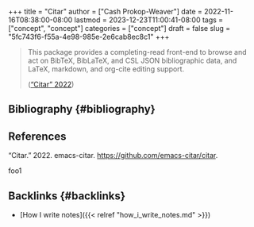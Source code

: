 +++
title = "Citar"
author = ["Cash Prokop-Weaver"]
date = 2022-11-16T08:38:00-08:00
lastmod = 2023-12-23T11:00:41-08:00
tags = ["concept", "concept"]
categories = ["concept"]
draft = false
slug = "5fc743f6-f55a-4e98-985e-2e6cab8ec8c1"
+++

> This package provides a completing-read front-end to browse and act on BibTeX, BibLaTeX, and CSL JSON bibliographic data, and LaTeX, markdown, and org-cite editing support.
>
> (<a href="#citeproc_bib_item_1">“Citar” 2022</a>)


## Bibliography {#bibliography}

## References

<style>.csl-entry{text-indent: -1.5em; margin-left: 1.5em;}</style><div class="csl-bib-body">
  <div class="csl-entry"><a id="citeproc_bib_item_1"></a>“Citar.” 2022. emacs-citar. <a href="https://github.com/emacs-citar/citar">https://github.com/emacs-citar/citar</a>.</div>
</div>

foo1


## Backlinks {#backlinks}

-   [How I write notes]({{< relref "how_i_write_notes.md" >}})
